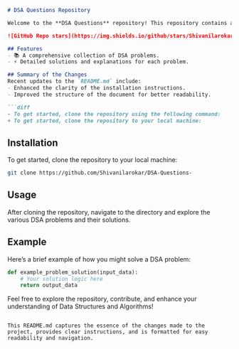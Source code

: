 ```markdown
# DSA Questions Repository

Welcome to the **DSA Questions** repository! This repository contains a collection of Data Structures and Algorithms (DSA) problems designed to help you enhance your coding skills.

![GitHub Repo stars](https://img.shields.io/github/stars/Shivanilarokar/DSA-Questions-) ![GitHub forks](https://img.shields.io/github/forks/Shivanilarokar/DSA-Questions-) ![GitHub issues](https://img.shields.io/github/issues/Shivanilarokar/DSA-Questions-)

## Features
- 📚 A comprehensive collection of DSA problems.
- ⚡ Detailed solutions and explanations for each problem.

## Summary of the Changes
Recent updates to the `README.md` include:
- Enhanced the clarity of the installation instructions.
- Improved the structure of the document for better readability.

```diff
- To get started, clone the repository using the following command:
+ To get started, clone the repository to your local machine:
```

## Installation
To get started, clone the repository to your local machine:

```bash
git clone https://github.com/Shivanilarokar/DSA-Questions-
```

## Usage
After cloning the repository, navigate to the directory and explore the various DSA problems and their solutions.

## Example
Here’s a brief example of how you might solve a DSA problem:

```python
def example_problem_solution(input_data):
    # Your solution logic here
    return output_data
```

Feel free to explore the repository, contribute, and enhance your understanding of Data Structures and Algorithms!
```

This README.md captures the essence of the changes made to the project, provides clear instructions, and is formatted for easy readability and navigation.